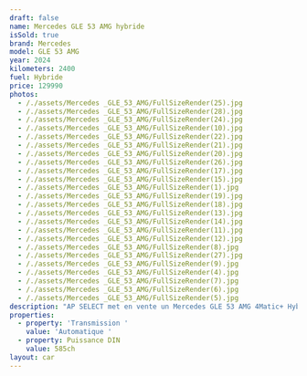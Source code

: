 ```yaml
---
draft: false
name: Mercedes GLE 53 AMG hybride
isSold: true
brand: Mercedes
model: GLE 53 AMG
year: 2024
kilometers: 2400
fuel: Hybride
price: 129990
photos:
  - /./assets/Mercedes _GLE_53_AMG/FullSizeRender(25).jpg
  - /./assets/Mercedes _GLE_53_AMG/FullSizeRender(28).jpg
  - /./assets/Mercedes _GLE_53_AMG/FullSizeRender(24).jpg
  - /./assets/Mercedes _GLE_53_AMG/FullSizeRender(10).jpg
  - /./assets/Mercedes _GLE_53_AMG/FullSizeRender(22).jpg
  - /./assets/Mercedes _GLE_53_AMG/FullSizeRender(21).jpg
  - /./assets/Mercedes _GLE_53_AMG/FullSizeRender(20).jpg
  - /./assets/Mercedes _GLE_53_AMG/FullSizeRender(26).jpg
  - /./assets/Mercedes _GLE_53_AMG/FullSizeRender(17).jpg
  - /./assets/Mercedes _GLE_53_AMG/FullSizeRender(15).jpg
  - /./assets/Mercedes _GLE_53_AMG/FullSizeRender(1).jpg
  - /./assets/Mercedes _GLE_53_AMG/FullSizeRender(19).jpg
  - /./assets/Mercedes _GLE_53_AMG/FullSizeRender(18).jpg
  - /./assets/Mercedes _GLE_53_AMG/FullSizeRender(13).jpg
  - /./assets/Mercedes _GLE_53_AMG/FullSizeRender(14).jpg
  - /./assets/Mercedes _GLE_53_AMG/FullSizeRender(11).jpg
  - /./assets/Mercedes _GLE_53_AMG/FullSizeRender(12).jpg
  - /./assets/Mercedes _GLE_53_AMG/FullSizeRender(8).jpg
  - /./assets/Mercedes _GLE_53_AMG/FullSizeRender(27).jpg
  - /./assets/Mercedes _GLE_53_AMG/FullSizeRender(9).jpg
  - /./assets/Mercedes _GLE_53_AMG/FullSizeRender(4).jpg
  - /./assets/Mercedes _GLE_53_AMG/FullSizeRender(7).jpg
  - /./assets/Mercedes _GLE_53_AMG/FullSizeRender(6).jpg
  - /./assets/Mercedes _GLE_53_AMG/FullSizeRender(5).jpg
description: "AP SELECT met en vente un Mercedes GLE 53 AMG 4Matic+ Hybride 585ch 9G Tronic du 09/2024 avec 2500km.  \nMotorisation essence 449ch + 136ch électrique avec 32g/km de CO2.  \nCouleur Noir Obsidienne metallic, intérieur cuir / alcantara Nappa AMG, finition Carbon.   \nVéhicule origine Mercedes Lyon \U0001F1EB\U0001F1F7 de première main.   \nTVA récupérable et leasing cessible.   \nVendu avec une garantie constructeur 2 ans Mercedes avec extension jusqu’au 10/2029. \nÉquipements et options : \n - Boîte 9G Tronic plus \n - Pack premium AMG Line intérieur / extérieur  \n- Pack Sport Black AMG  \n- Pack Carbon AMG  \n- Pack Magic Vision Control  - Pack confort + \n- Suspensions pneumatique AIRMATIC - Échappement piloté AMG  \n- Toit panoramique  \n- Calandre diamant \n- Pack éclairage intérieur 64 couleurs \n- Jantes 21\" AMG forgées 53.3cm noires polies  \n- Attelage électrique  \n- AMG drive select \n- Feux avant full LED Multibeam \n - Affichage tête haute \n - Pack Hifi Burmester advanced  \n- MBUX  \n- Ecran média tactile WIDESCREEN \n- Android Auto \n- Apple car play  \n- Système de navigation NAVI + \n- Caméra de recul 360 \n- Radar avant / arrière  \n- Pack assistant conducteur +  \n- Système d'alerte d'angles-morts \n- Intérieur Cuir entendu ARTICO  \n- Soft Close Door System Keyless \n- Sièges avant et arrière électriques et chauffants  \n- Volant chauffant  \n- Accoudoir chauffant  \n- Pédaliers sport en inox  \n- Régulateur de vitesse adaptatif \n- Affichage multifonctions plus \n- Climatisation - Éclairage et essuie-glaces automatique  \n- Rétroviseurs électriques et chauffants \n- Rétroviseurs int / ext Electrochrome \n- Éclairage d’ambiance  \n- Marche pied aluminium rétro éclairé  \n- Ouverture / fermeture Coffre électrique   \n\nDisponible et visible sur RDV pour acheteur sérieux.  Possibilité d'une garantie 3, 6 ou 12 mois en supplément.  Réalisation des démarches d'immatriculation.  \n\nAP SELECT vous propose des solutions de courtage et de conciergerie sur mesure pour profiter librement de votre passion et de votre patrimoine.  \n\nPrenez le volant, AP SELECT s'occupe du reste. "
properties:
  - property: 'Transmission '
    value: 'Automatique '
  - property: Puissance DIN
    value: 585ch
layout: car
---
```


